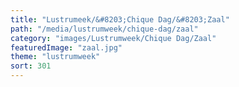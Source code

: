 ```yaml
---
title: "Lustrumeek/&#8203;Chique Dag/&#8203;Zaal"
path: "/media/lustrumweek/chique-dag/zaal"
category: "images/Lustrumweek/Chique Dag/Zaal"
featuredImage: "zaal.jpg"
theme: "lustrumweek"
sort: 301
---
```

